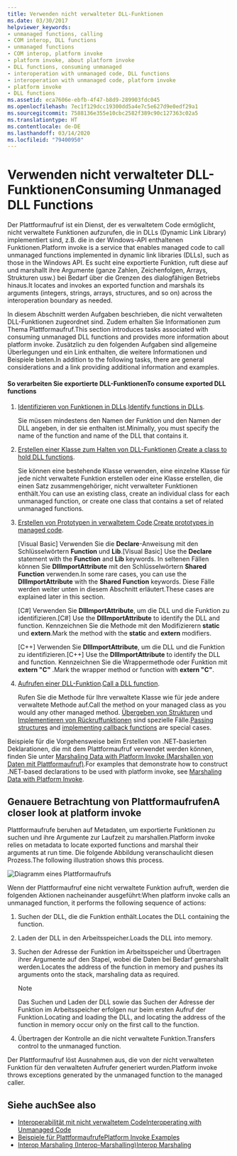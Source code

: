 ```yaml
---
title: Verwenden nicht verwalteter DLL-Funktionen
ms.date: 03/30/2017
helpviewer_keywords:
- unmanaged functions, calling
- COM interop, DLL functions
- unmanaged functions
- COM interop, platform invoke
- platform invoke, about platform invoke
- DLL functions, consuming unmanaged
- interoperation with unmanaged code, DLL functions
- interoperation with unmanaged code, platform invoke
- platform invoke
- DLL functions
ms.assetid: eca7606e-ebfb-4f47-b8d9-289903fdc045
ms.openlocfilehash: 7ec1f129dcc19300dd5a4e7c5e627d9e0edf29a1
ms.sourcegitcommit: 7588136e355e10cbc2582f389c90c127363c02a5
ms.translationtype: HT
ms.contentlocale: de-DE
ms.lasthandoff: 03/14/2020
ms.locfileid: "79400950"
---
```

# <a name="consuming-unmanaged-dll-functions"></a><span data-ttu-id="d99d3-102">Verwenden nicht verwalteter DLL-Funktionen</span><span class="sxs-lookup"><span data-stu-id="d99d3-102">Consuming Unmanaged DLL Functions</span></span>
<span data-ttu-id="d99d3-103">Der Plattformaufruf ist ein Dienst, der es verwaltetem Code ermöglicht, nicht verwaltete Funktionen aufzurufen, die in DLLs (Dynamic Link Library) implementiert sind, z.B. die in der Windows-API enthaltenen Funktionen.</span><span class="sxs-lookup"><span data-stu-id="d99d3-103">Platform invoke is a service that enables managed code to call unmanaged functions implemented in dynamic link libraries (DLLs), such as those in the Windows API.</span></span> <span data-ttu-id="d99d3-104">Es sucht eine exportierte Funktion, ruft diese auf und marshallt ihre Argumente (ganze Zahlen, Zeichenfolgen, Arrays, Strukturen usw.) bei Bedarf über die Grenzen des dialogfähigen Betriebs hinaus.</span><span class="sxs-lookup"><span data-stu-id="d99d3-104">It locates and invokes an exported function and marshals its arguments (integers, strings, arrays, structures, and so on) across the interoperation boundary as needed.</span></span>  
  
 <span data-ttu-id="d99d3-105">In diesem Abschnitt werden Aufgaben beschrieben, die nicht verwalteten DLL-Funktionen zugeordnet sind. Zudem erhalten Sie Informationen zum Thema Plattformaufruf.</span><span class="sxs-lookup"><span data-stu-id="d99d3-105">This section introduces tasks associated with consuming unmanaged DLL functions and provides more information about platform invoke.</span></span> <span data-ttu-id="d99d3-106">Zusätzlich zu den folgenden Aufgaben sind allgemeine Überlegungen und ein Link enthalten, die weitere Informationen und Beispiele bieten.</span><span class="sxs-lookup"><span data-stu-id="d99d3-106">In addition to the following tasks, there are general considerations and a link providing additional information and examples.</span></span>  
  
#### <a name="to-consume-exported-dll-functions"></a><span data-ttu-id="d99d3-107">So verarbeiten Sie exportierte DLL-Funktionen</span><span class="sxs-lookup"><span data-stu-id="d99d3-107">To consume exported DLL functions</span></span>  
  
1. <span data-ttu-id="d99d3-108">[Identifizieren von Funktionen in DLLs](identifying-functions-in-dlls.md).</span><span class="sxs-lookup"><span data-stu-id="d99d3-108">[Identify functions in DLLs](identifying-functions-in-dlls.md).</span></span>  
  
     <span data-ttu-id="d99d3-109">Sie müssen mindestens den Namen der Funktion und den Namen der DLL angeben, in der sie enthalten ist.</span><span class="sxs-lookup"><span data-stu-id="d99d3-109">Minimally, you must specify the name of the function and name of the DLL that contains it.</span></span>  
  
2. <span data-ttu-id="d99d3-110">[Erstellen einer Klasse zum Halten von DLL-Funktionen](creating-a-class-to-hold-dll-functions.md).</span><span class="sxs-lookup"><span data-stu-id="d99d3-110">[Create a class to hold DLL functions](creating-a-class-to-hold-dll-functions.md).</span></span>  
  
     <span data-ttu-id="d99d3-111">Sie können eine bestehende Klasse verwenden, eine einzelne Klasse für jede nicht verwaltete Funktion erstellen oder eine Klasse erstellen, die einen Satz zusammengehöriger, nicht verwalteter Funktionen enthält.</span><span class="sxs-lookup"><span data-stu-id="d99d3-111">You can use an existing class, create an individual class for each unmanaged function, or create one class that contains a set of related unmanaged functions.</span></span>  
  
3. <span data-ttu-id="d99d3-112">[Erstellen von Prototypen in verwaltetem Code](creating-prototypes-in-managed-code.md).</span><span class="sxs-lookup"><span data-stu-id="d99d3-112">[Create prototypes in managed code](creating-prototypes-in-managed-code.md).</span></span>  
  
     <span data-ttu-id="d99d3-113">[Visual Basic] Verwenden Sie die **Declare**-Anweisung mit den Schlüsselwörtern **Function** und **Lib**.</span><span class="sxs-lookup"><span data-stu-id="d99d3-113">[Visual Basic] Use the **Declare** statement with the **Function** and **Lib** keywords.</span></span> <span data-ttu-id="d99d3-114">In seltenen Fällen können Sie **DllImportAttribute** mit den Schlüsselwörtern **Shared Function** verwenden.</span><span class="sxs-lookup"><span data-stu-id="d99d3-114">In some rare cases, you can use the **DllImportAttribute** with the **Shared Function** keywords.</span></span> <span data-ttu-id="d99d3-115">Diese Fälle werden weiter unten in diesem Abschnitt erläutert.</span><span class="sxs-lookup"><span data-stu-id="d99d3-115">These cases are explained later in this section.</span></span>  
  
     <span data-ttu-id="d99d3-116">[C#] Verwenden Sie **DllImportAttribute**, um die DLL und die Funktion zu identifizieren.</span><span class="sxs-lookup"><span data-stu-id="d99d3-116">[C#] Use the **DllImportAttribute** to identify the DLL and function.</span></span> <span data-ttu-id="d99d3-117">Kennzeichnen Sie die Methode mit den Modifizierern **static** und **extern**.</span><span class="sxs-lookup"><span data-stu-id="d99d3-117">Mark the method with the **static** and **extern** modifiers.</span></span>  
  
     <span data-ttu-id="d99d3-118">[C++] Verwenden Sie **DllImportAttribute**, um die DLL und die Funktion zu identifizieren.</span><span class="sxs-lookup"><span data-stu-id="d99d3-118">[C++] Use the **DllImportAttribute** to identify the DLL and function.</span></span> <span data-ttu-id="d99d3-119">Kennzeichnen Sie die Wrappermethode oder Funktion mit **extern "C"** .</span><span class="sxs-lookup"><span data-stu-id="d99d3-119">Mark the wrapper method or function with **extern "C"**.</span></span>  
  
4. <span data-ttu-id="d99d3-120">[Aufrufen einer DLL-Funktion](calling-a-dll-function.md).</span><span class="sxs-lookup"><span data-stu-id="d99d3-120">[Call a DLL function](calling-a-dll-function.md).</span></span>  
  
     <span data-ttu-id="d99d3-121">Rufen Sie die Methode für Ihre verwaltete Klasse wie für jede andere verwaltete Methode auf.</span><span class="sxs-lookup"><span data-stu-id="d99d3-121">Call the method on your managed class as you would any other managed method.</span></span> <span data-ttu-id="d99d3-122">[Übergeben von Strukturen](passing-structures.md) und [Implementieren von Rückruffunktionen](callback-functions.md) sind spezielle Fälle.</span><span class="sxs-lookup"><span data-stu-id="d99d3-122">[Passing structures](passing-structures.md) and [implementing callback functions](callback-functions.md) are special cases.</span></span>  
  
 <span data-ttu-id="d99d3-123">Beispiele für die Vorgehensweise beim Erstellen von .NET-basierten Deklarationen, die mit dem Plattformaufruf verwendet werden können, finden Sie unter [Marshaling Data with Platform Invoke (Marshallen von Daten mit Plattformaufruf)](marshaling-data-with-platform-invoke.md).</span><span class="sxs-lookup"><span data-stu-id="d99d3-123">For examples that demonstrate how to construct .NET-based declarations to be used with platform invoke, see [Marshaling Data with Platform Invoke](marshaling-data-with-platform-invoke.md).</span></span>  
  
## <a name="a-closer-look-at-platform-invoke"></a><span data-ttu-id="d99d3-124">Genauere Betrachtung von Plattformaufrufen</span><span class="sxs-lookup"><span data-stu-id="d99d3-124">A closer look at platform invoke</span></span>  
 <span data-ttu-id="d99d3-125">Plattformaufrufe beruhen auf Metadaten, um exportierte Funktionen zu suchen und ihre Argumente zur Laufzeit zu marshallen.</span><span class="sxs-lookup"><span data-stu-id="d99d3-125">Platform invoke relies on metadata to locate exported functions and marshal their arguments at run time.</span></span> <span data-ttu-id="d99d3-126">Die folgende Abbildung veranschaulicht diesen Prozess.</span><span class="sxs-lookup"><span data-stu-id="d99d3-126">The following illustration shows this process.</span></span>  
  
 ![Diagramm eines Plattformaufrufs](./media/consuming-unmanaged-dll-functions/platform-invoke-call.gif)  
  
 <span data-ttu-id="d99d3-128">Wenn der Plattformaufruf eine nicht verwaltete Funktion aufruft, werden die folgenden Aktionen nacheinander ausgeführt:</span><span class="sxs-lookup"><span data-stu-id="d99d3-128">When platform invoke calls an unmanaged function, it performs the following sequence of actions:</span></span>  
  
1. <span data-ttu-id="d99d3-129">Suchen der DLL, die die Funktion enthält.</span><span class="sxs-lookup"><span data-stu-id="d99d3-129">Locates the DLL containing the function.</span></span>  
  
2. <span data-ttu-id="d99d3-130">Laden der DLL in den Arbeitsspeicher.</span><span class="sxs-lookup"><span data-stu-id="d99d3-130">Loads the DLL into memory.</span></span>  
  
3. <span data-ttu-id="d99d3-131">Suchen der Adresse der Funktion im Arbeitsspeicher und Übertragen ihrer Argumente auf den Stapel, wobei die Daten bei Bedarf gemarshallt werden.</span><span class="sxs-lookup"><span data-stu-id="d99d3-131">Locates the address of the function in memory and pushes its arguments onto the stack, marshaling data as required.</span></span>  
  
    > [!NOTE]
    > <span data-ttu-id="d99d3-132">Das Suchen und Laden der DLL sowie das Suchen der Adresse der Funktion im Arbeitsspeicher erfolgen nur beim ersten Aufruf der Funktion.</span><span class="sxs-lookup"><span data-stu-id="d99d3-132">Locating and loading the DLL, and locating the address of the function in memory occur only on the first call to the function.</span></span>  
  
4. <span data-ttu-id="d99d3-133">Übertragen der Kontrolle an die nicht verwaltete Funktion.</span><span class="sxs-lookup"><span data-stu-id="d99d3-133">Transfers control to the unmanaged function.</span></span>  
  
 <span data-ttu-id="d99d3-134">Der Plattformaufruf löst Ausnahmen aus, die von der nicht verwalteten Funktion für den verwalteten Aufrufer generiert wurden.</span><span class="sxs-lookup"><span data-stu-id="d99d3-134">Platform invoke throws exceptions generated by the unmanaged function to the managed caller.</span></span>

## <a name="see-also"></a><span data-ttu-id="d99d3-135">Siehe auch</span><span class="sxs-lookup"><span data-stu-id="d99d3-135">See also</span></span>

- [<span data-ttu-id="d99d3-136">Interoperabilität mit nicht verwaltetem Code</span><span class="sxs-lookup"><span data-stu-id="d99d3-136">Interoperating with Unmanaged Code</span></span>](index.md)
- [<span data-ttu-id="d99d3-137">Beispiele für Plattformaufrufe</span><span class="sxs-lookup"><span data-stu-id="d99d3-137">Platform Invoke Examples</span></span>](platform-invoke-examples.md)
- [<span data-ttu-id="d99d3-138">Interop Marshaling (Interop-Marshalling)</span><span class="sxs-lookup"><span data-stu-id="d99d3-138">Interop Marshaling</span></span>](interop-marshaling.md)
